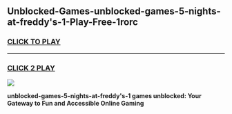 
## Unblocked-Games-unblocked-games-5-nights-at-freddy's-1-Play-Free-1rorc
<h3>
<a href="https://premium76.site?title=unblocked-games-5-nights-at-freddy's-1&ref=18A1">CLICK TO PLAY</a></h3>
<hr>

<h3>
<a href="https://premium76.site?title=unblocked-games-5-nights-at-freddy's-1&ref=18A1">CLICK 2 PLAY</a>
  
</h3>

<a href="https://premium76.site?title=unblocked-games-5-nights-at-freddy's-1&ref=18A1"><img src="https://clearcache.store/games.png"></a>


**unblocked-games-5-nights-at-freddy's-1 games unblocked: Your Gateway to Fun and Accessible Online Gaming**
